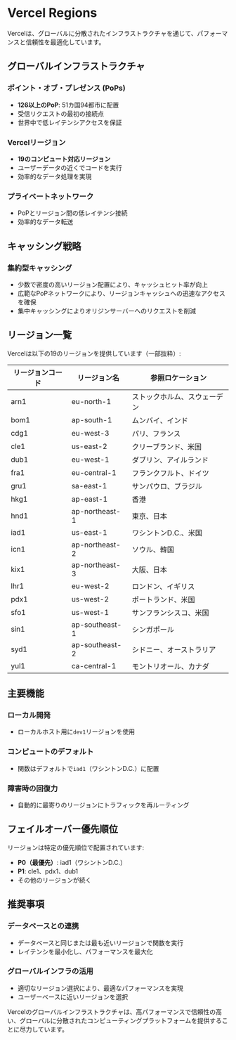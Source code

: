 # Vercel Regions

Vercelは、グローバルに分散されたインフラストラクチャを通じて、パフォーマンスと信頼性を最適化しています。

## グローバルインフラストラクチャ

### ポイント・オブ・プレゼンス (PoPs)

- **126以上のPoP**: 51カ国94都市に配置
- 受信リクエストの最初の接続点
- 世界中で低レイテンシアクセスを保証

### Vercelリージョン

- **19のコンピュート対応リージョン**
- ユーザーデータの近くでコードを実行
- 効率的なデータ処理を実現

### プライベートネットワーク

- PoPとリージョン間の低レイテンシ接続
- 効率的なデータ転送

## キャッシング戦略

### 集約型キャッシング

- 少数で密度の高いリージョン配置により、キャッシュヒット率が向上
- 広範なPoPネットワークにより、リージョンキャッシュへの迅速なアクセスを確保
- 集中キャッシングによりオリジンサーバーへのリクエストを削減

## リージョン一覧

Vercelは以下の19のリージョンを提供しています（一部抜粋）:

| リージョンコード | リージョン名 | 参照ロケーション |
|-----------------|------------|----------------|
| arn1 | eu-north-1 | ストックホルム、スウェーデン |
| bom1 | ap-south-1 | ムンバイ、インド |
| cdg1 | eu-west-3 | パリ、フランス |
| cle1 | us-east-2 | クリーブランド、米国 |
| dub1 | eu-west-1 | ダブリン、アイルランド |
| fra1 | eu-central-1 | フランクフルト、ドイツ |
| gru1 | sa-east-1 | サンパウロ、ブラジル |
| hkg1 | ap-east-1 | 香港 |
| hnd1 | ap-northeast-1 | 東京、日本 |
| iad1 | us-east-1 | ワシントンD.C.、米国 |
| icn1 | ap-northeast-2 | ソウル、韓国 |
| kix1 | ap-northeast-3 | 大阪、日本 |
| lhr1 | eu-west-2 | ロンドン、イギリス |
| pdx1 | us-west-2 | ポートランド、米国 |
| sfo1 | us-west-1 | サンフランシスコ、米国 |
| sin1 | ap-southeast-1 | シンガポール |
| syd1 | ap-southeast-2 | シドニー、オーストラリア |
| yul1 | ca-central-1 | モントリオール、カナダ |

## 主要機能

### ローカル開発

- ローカルホスト用に`dev1`リージョンを使用

### コンピュートのデフォルト

- 関数はデフォルトで`iad1`（ワシントンD.C.）に配置

### 障害時の回復力

- 自動的に最寄りのリージョンにトラフィックを再ルーティング

## フェイルオーバー優先順位

リージョンは特定の優先順位で配置されています:

- **P0（最優先）**: iad1（ワシントンD.C.）
- **P1**: cle1、pdx1、dub1
- その他のリージョンが続く

## 推奨事項

### データベースとの連携

- データベースと同じまたは最も近いリージョンで関数を実行
- レイテンシを最小化し、パフォーマンスを最大化

### グローバルインフラの活用

- 適切なリージョン選択により、最適なパフォーマンスを実現
- ユーザーベースに近いリージョンを選択

Vercelのグローバルインフラストラクチャは、高パフォーマンスで信頼性の高い、グローバルに分散されたコンピューティングプラットフォームを提供することに尽力しています。
